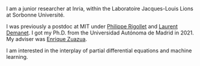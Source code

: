 I am a junior researcher at Inria, within the Laboratoire Jacques-Louis Lions at Sorbonne Université.

I was previously a postdoc at MIT under <a class="publink" href="https://math.mit.edu/~rigollet/">Philippe Rigollet</a> and <a class="publink" href="https://math.mit.edu/icg/">Laurent Demanet</a>.
I got my Ph.D. from the Universidad Autónoma de Madrid in 2021. My adviser was <a class="publink" href="https://dcn.nat.fau.eu/enrique-zuazua/">Enrique Zuazua</a>. 

I am interested in the interplay of partial differential equations and machine learning. 